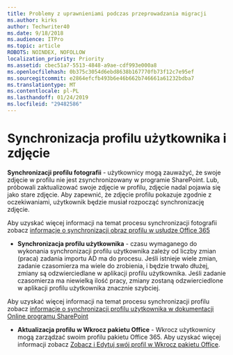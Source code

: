 ```yaml
---
title: Problemy z uprawnieniami podczas przeprowadzania migracji
ms.author: kirks
author: Techwriter40
ms.date: 9/18/2018
ms.audience: ITPro
ms.topic: article
ROBOTS: NOINDEX, NOFOLLOW
localization_priority: Priority
ms.assetid: cbec51a7-5513-4848-a9ae-cdf993e000a8
ms.openlocfilehash: 0b375c3054d6ebd8638b167770fb73f12c7e95ef
ms.sourcegitcommit: e2864efcfb493b6e46b662b746661a61232bdba7
ms.translationtype: MT
ms.contentlocale: pl-PL
ms.lasthandoff: 01/24/2019
ms.locfileid: "29482586"
---
```

# <a name="user-profile-and-photo-synchronization"></a>Synchronizacja profilu użytkownika i zdjęcie

 **Synchronizacji profilu fotografii** - użytkownicy mogą zauważyć, że swoje zdjęcie w profilu nie jest zsynchronizowany w programie SharePoint. Lub, próbowali zaktualizować swoje zdjęcie w profilu, zdjęcie nadal pojawia się jako stare zdjęcie. Aby zapewnić, że zdjęcie profilu pokazuje zgodnie z oczekiwaniami, użytkownik będzie musiał rozpocząć synchronizację zdjęcie. 
  
Aby uzyskać więcej informacji na temat procesu synchronizacji fotografii zobacz [informacje o synchronizacji obraz profilu w usłudze Office 365](https://go.microsoft.com/fwlink/?linkid=2022634)
  
- **Synchronizacja profilu użytkownika** - czasu wymaganego do wykonania synchronizacji profilu użytkownika zależy od liczby zmian (praca) zadania importu AD ma do procesu. Jeśli istnieje wiele zmian, zadanie czasomierza ma wiele do zrobienia, i będzie trwało dłużej, zmiany są odzwierciedlane w aplikacji profilu użytkownika. Jeśli zadanie czasomierza ma niewielką ilość pracy, zmiany zostaną odzwierciedlone w aplikacji profilu użytkownika znacznie szybciej. 
  
Aby uzyskać więcej informacji na temat procesu synchronizacji profilu zobacz [informacje o synchronizacji profilu użytkownika w dokumentacji Online programu SharePoint](https://go.microsoft.com/fwlink/?linkid=2022639)
    
- **Aktualizacja profilu w Wkrocz pakietu Office** - Wkrocz użytkownicy mogą zarządzać swoim profilu pakietu Office 365. Aby uzyskać więcej informacji zobacz [Zobacz i Edytuj swój profil w Wkrocz pakietu Office](https://support.office.com/en-us/article/View-and-update-your-profile-in-Office-Delve-4e84343b-eedf-45a1-aeb9-8627ccca14ba).
    

